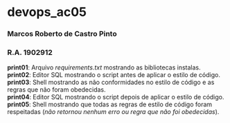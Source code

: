 # devops_ac05  
### Marcos Roberto de Castro Pinto  
### R.A. 1902912  
  
**print01**: Arquivo *requirements.txt* mostrando as bibliotecas instalas.  
**print02**: Editor SQL mostrando o script antes de aplicar o estilo de código.  
**print03**: Shell mostrando as não conformidades no estilo de código e as regras que não foram obedecidas.  
**print04**: Editor SQL mostrando o script depois de aplicar o estilo de código.  
**print05**: Shell mostrando que todas as regras de estilo de código foram respeitadas (*não retornou nenhum erro ou regra que não foi obedecidas*).  
